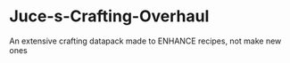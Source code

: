 # Juce-s-Crafting-Overhaul
An extensive crafting datapack made to ENHANCE recipes, not make new ones

